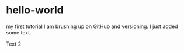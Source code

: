 # hello-world
my first tutorial
I am brushing up on GitHub and versioning.
I just added some text.


Text 2
